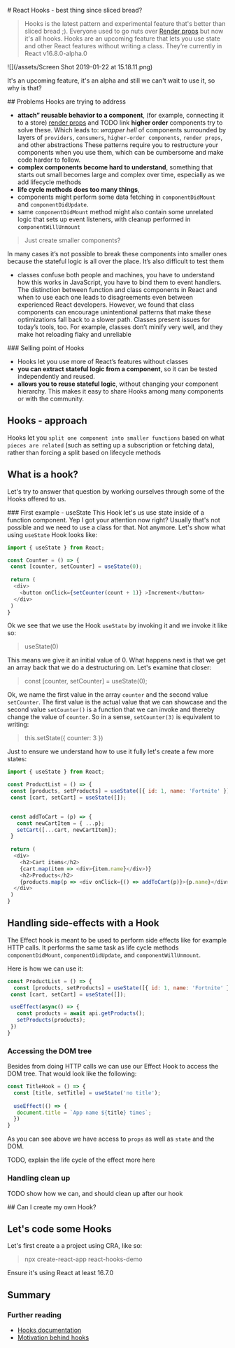# React Hooks - best thing since sliced bread?

> Hooks is the latest pattern and experimental feature that's better than sliced bread ;). Everyone used to go nuts over [Render props](/patterns/render-props.md) but now it's all hooks. 
Hooks are an upcoming feature that lets you use state and other React features without writing a class. They’re currently in React v16.8.0-alpha.0



![](/assets/Screen Shot 2019-01-22 at 15.18.11.png)


It's an upcoming feature, it's an alpha and still we can't wait to use it, so why is that? 

## Problems Hooks are trying to address 
- **attach” reusable behavior to a component**, (for example, connecting it to a store)
[render props](/patterns/render-props.md) and TODO link **higher order** components try to solve these.
Which leads to:
_wrapper hell_ of components surrounded by layers of `providers`, `consumers`, `higher-order components`, `render props`, and other abstractions
These patterns require you to restructure your components when you use them, which can be cumbersome and make code harder to follow.
- **complex components become hard to understand**, something that starts out small becomes large and complex over time, especially as we add lifecycle methods
- **life cycle methods does too many things**, 
 - components might perform some data fetching in `componentDidMount` and `componentDidUpdate`. 
 - same `componentDidMount` method might also contain some unrelated logic that sets up event listeners, with cleanup performed in `componentWillUnmount`

> Just create smaller components?

In many cases it’s not possible to break these components into smaller ones because the stateful logic is all over the place. It’s also difficult to test them
- classes confuse both people and machines, you have to understand how this works in JavaScript, you have to bind them to event handlers.
The distinction between function and class components in React and when to use each one leads to disagreements even between experienced React developers.
However, we found that class components can encourage unintentional patterns that make these optimizations fall back to a slower path. Classes present issues for today’s tools, too. For example, classes don’t minify very well, and they make hot reloading flaky and unreliable


### Selling point of Hooks
- Hooks let you use more of React’s features without classes
- **you can extract stateful logic from a component**, so it can be tested independently and reused. 
- **allows you to reuse stateful logic**, without changing your component hierarchy. This makes it easy to share Hooks among many components or with the community.

## Hooks - approach
Hooks let you `split one component into smaller functions` based on what `pieces are related` (such as setting up a subscription or fetching data), rather than forcing a split based on lifecycle methods

## What is a hook?
Let's try to answer that question by working ourselves through some of the Hooks offered to us. 

### First example - useState
This Hook let's us use state inside of a function component. Yep I got your attention now right? Usually that's not possible and we need to use a class for that. Not anymore. Let's show what using `useState` Hook looks like:

```js
import { useState } from React;

const Counter = () => {
 const [counter, setCounter] = useState(0);
 
 return (
  <div>
    <button onClick={setCounter(count + 1)} >Increment</button>
  </div>
 )
}
```
Ok we see that we use the Hook `useState` by invoking it and we invoke it like so:

> useState(0)

This means we give it an initial value of 0. What happens next is that we get an array back that we do a destructuring on. Let's examine that closer:
> const [counter, setCounter] = useState(0);

Ok, we name the first value in the array `counter` and the second value `setCounter`. The first value is the actual value that we can showcase and the second value `setCounter()` is a function that we can invoke and thereby change the value of `counter`. So in a sense, `setCounter(3)` is equivalent to writing:
> this.setState({ counter: 3 })

Just to ensure we understand how to use it fully let's create a few more states:

```js
import { useState } from React;

const ProductList = () => {
 const [products, setProducts] = useState([{ id: 1, name: 'Fortnite' }]);
 const [cart, setCart] = useState([]);

 
 const addToCart = (p) => {
   const newCartItem = { ...p};
   setCart([...cart, newCartItem]);
 }
 
 return (
  <div>
    <h2>Cart items</h2>
    {cart.map(item => <div>{item.name}</div>)}
    <h2>Products</h2>
    {products.map(p => <div onClick={() => addToCart(p)}>{p.name}</div>)}
  </div>
 )
}
``` 

## Handling side-effects with a Hook
The Effect hook is meant to be used to perform side effects like for example HTTP calls.
It performs the same task as life cycle methods `componentDidMount`, `componentDidUpdate`, and `componentWillUnmount`.

Here is how we can use it:
```js
const ProductList = () => {
  const [products, setProducts] = useState([{ id: 1, name: 'Fortnite' }]);
 const [cart, setCart] = useState([]);

 useEffect(async() => {
   const products = await api.getProducts();
   setProducts(products);
 })
}
```

### Accessing the DOM tree
Besides from doing HTTP calls we can use our Effect Hook to access the DOM tree. That would look like the following:
```js
const TitleHook = () => {
  const [title, setTitle] = useState('no title');
  
  useEffect(() => {
   document.title = `App name ${title} times`;
  })
}
``` 
As you can see above we have access to `props` as well as `state` and the DOM. 

TODO, explain the life cycle of the effect more here

### Handling clean up
TODO show how we can, and should clean up after our hook

## Can I create my own Hook?

## Let's code some Hooks

Let's first create a a project using CRA, like so:
> npx create-react-app react-hooks-demo

Ensure it's using React at least 16.7.0




## Summary

### Further reading
- [Hooks documentation](https://reactjs.org/docs/hooks-overview.html)
- [Motivation behind hooks](https://reactjs.org/docs/hooks-intro.html#motivation)